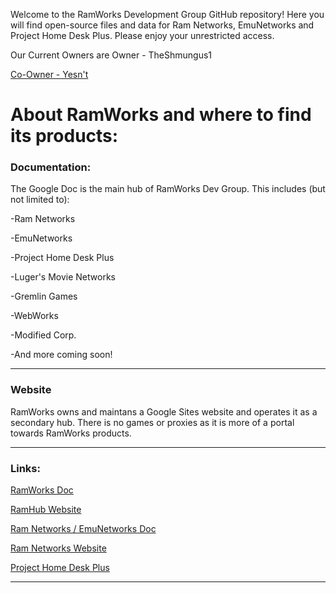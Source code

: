 Welcome to the RamWorks Development Group GitHub repository! Here you will find open-source files and data for Ram Networks, EmuNetworks and Project Home Desk Plus. Please enjoy your unrestricted access.

Our Current Owners are
Owner - TheShmungus1

[Co-Owner - Yesn't](https://thealternet.carrd.co/)


<h1> About RamWorks and where to find its products:</h1>
<h3> Documentation:</h3>
The Google Doc is the main hub of RamWorks Dev Group. This includes (but not limited to): 


-Ram Networks

-EmuNetworks

-Project Home Desk Plus

-Luger's Movie Networks

-Gremlin Games

-WebWorks

-Modified Corp.

-And more coming soon!

<hr>
<h3> Website</h3>
RamWorks owns and maintans a Google Sites website and operates it as a secondary hub. There is no games or proxies as it is more of a portal towards RamWorks products.
<hr>
<h3> Links:</h3>

[RamWorks Doc](https://docs.google.com/document/d/11y5BUPsL6HhWeMI74lUrmz3LuhJDmK3_WaO8f6s-pWE/edit?usp=sharing)

[RamHub Website](https://sites.google.com/rockfordschools.org/ramhub-v1/home)

[Ram Networks / EmuNetworks Doc](https://docs.google.com/document/d/1ydL4e9SgtG7uq7abeRMiPnsGAM8oE_gsmIJvrykst_Y/edit)

[Ram Networks Website](https://sites.google.com/rockfordschools.org/ramnet/home)

[Project Home Desk Plus](https://sites.google.com/view/home-desk/home?authuser=0)
<hr>
